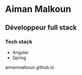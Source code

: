 # Aiman Malkoun

## Développeur full stack

### Tech stack

- Angular 
- Spring

aimanmalkoun.github.io
